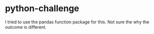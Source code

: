 # python-challenge

I tried to use the pandas function package for this. Not sure the why the outcome is different. 
